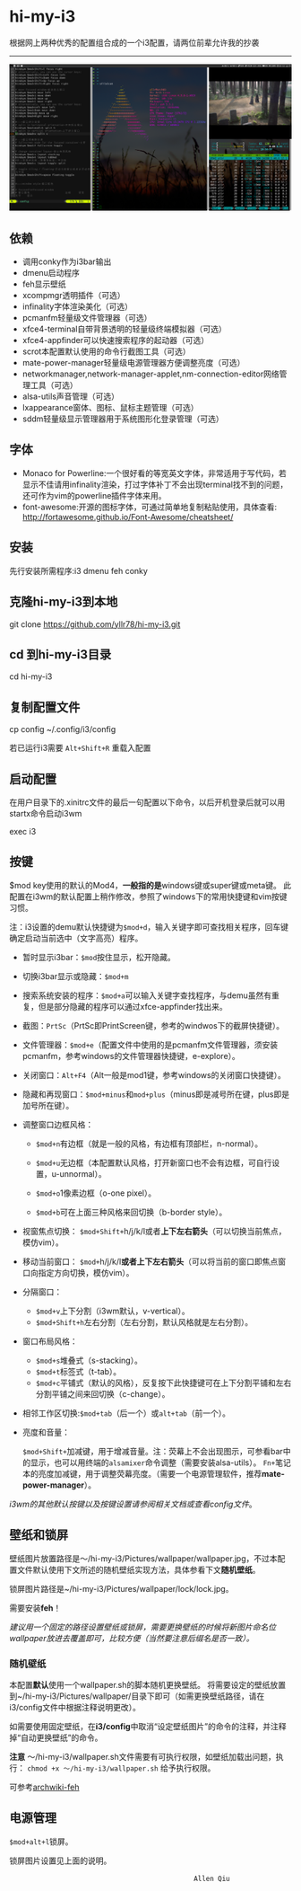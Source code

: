 # hi-my-i3
根据网上两种优秀的配置组合成的一个i3配置，请两位前辈允许我的抄袭

---
![i3wm](arch-i3.png)

## 依赖

- 调用conky作为i3bar输出
- dmenu启动程序
- feh显示壁纸
- xcompmgr透明插件（可选）
- infinality字体渲染美化（可选）
- pcmanfm轻量级文件管理器（可选）
- xfce4-terminal自带背景透明的轻量级终端模拟器（可选）
- xfce4-appfinder可以快速搜索程序的起动器（可选）
- scrot本配置默认使用的命令行截图工具（可选）
- mate-power-manager轻量级电源管理器方便调整亮度（可选）
- networkmanager,network-manager-applet,nm-connection-editor网络管理工具（可选）
- alsa-utils声音管理（可选）
- lxappearance窗体、图标、鼠标主题管理（可选）
- sddm轻量级显示管理器用于系统图形化登录管理（可选）

## 字体

- Monaco for Powerline:一个很好看的等宽英文字体，非常适用于写代码，若显示不佳请用infinality渲染，打过字体补丁不会出现terminal找不到的问题，还可作为vim的powerline插件字体来用。
- font-awesome:开源的图标字体，可通过简单地复制粘贴使用，具体查看:
http://fortawesome.github.io/Font-Awesome/cheatsheet/

## 安装

先行安装所需程序:i3 dmenu feh conky

## 克隆hi-my-i3到本地
git clone https://github.com/yllr78/hi-my-i3.git

## cd 到hi-my-i3目录

cd hi-my-i3

## 复制配置文件

cp config ~/.config/i3/config

若已运行i3需要 `Alt+Shift+R` 重载入配置

## 启动配置

在用户目录下的.xinitrc文件的最后一句配置以下命令，以后开机登录后就可以用startx命令启动i3wm

exec i3

## 按键
$mod key使用的默认的Mod4，**一般指的是**windows键或super键或meta键。
此配置在i3wm的默认配置上稍作修改，参照了windows下的常用快捷键和vim按键习惯。

注：i3设置的demu默认快捷键为`$mod+d`，输入关键字即可查找相关程序，回车键确定启动当前选中（文字高亮）程序。

- 暂时显示i3bar：`$mod`按住显示，松开隐藏。

- 切换i3bar显示或隐藏：`$mod+m`

- 搜索系统安装的程序：`$mod+a`可以输入关键字查找程序，与demu虽然有重复，但是部分隐藏的程序可以通过xfce-appfinder找出来。

- 截图：`PrtSc`（PrtSc即PrintScreen键，参考的windwos下的截屏快捷键）。

- 文件管理器：`$mod+e`（配置文件中使用的是pcmanfm文件管理器，须安装pcmanfm，参考windows的文件管理器快捷键，e-explore）。

- 关闭窗口：`Alt+F4`（Alt一般是mod1键，参考windows的关闭窗口快捷键）。
- 隐藏和再现窗口：`$mod+minus`和`mod+plus`（minus即是减号所在键，plus即是加号所在键）。


- 调整窗口边框风格：
	- `$mod+n`有边框（就是一般的风格，有边框有顶部栏，n-normal）。
	- `$mod+u`无边框（本配置默认风格，打开新窗口也不会有边框，可自行设置，u-unnormal）。

	- `$mod+o`1像素边框（o-one pixel）。
	- `$mod+b`可在上面三种风格来回切换（b-border style）。
- 视窗焦点切换：
	`$mod+Shift+`h/j/k/l或者**上下左右箭头**（可以切换当前焦点，模仿vim）。
- 移动当前窗口：
	`$mod+`h/j/k/l**或者上下左右箭头**（可以将当前的窗口即焦点窗口向指定方向切换，模仿vim）。
- 分隔窗口：
	- `$mod+v`上下分割（i3wm默认，v-vertical）。
	- `$mod+Shift+h`左右分割（左右分割，默认风格就是左右分割）。
- 窗口布局风格：
	- `$mod+s`堆叠式（s-stacking）。
	- `$mod+t`标签式（t-tab）。
	- `$mod+c`平铺式（默认的风格），反复按下此快捷键可在上下分割平铺和左右分割平铺之间来回切换（c-change）。
- 相邻工作区切换:`$mod+tab`（后一个）或`alt+tab`（前一个）。

- 亮度和音量：

	`$mod+Shift+`加减键，用于增减音量。注：荧幕上不会出现图示，可参看bar中的显示，也可以用终端的`alsamixer`命令调整（需要安装alsa-utils）。
	`Fn+`笔记本的亮度加减键，用于调整荧幕亮度。（需要一个电源管理软件，推荐**mate-power-manager**）。

*i3wm的其他默认按键以及按键设置请参阅相关文档或查看config文件*。

## 壁纸和锁屏
壁纸图片放置路径是～/hi-my-i3/Pictures/wallpaper/wallpaper.jpg，不过本配置文件默认使用下文所述的随机壁纸实现方法，具体参看下文**随机壁纸**。


锁屏图片路径是~/hi-my-i3/Pictures/wallpaper/lock/lock.jpg。

需要安装**feh**！

*建议用一个固定的路径设置壁纸或锁屏，需要更换壁纸的时候将新图片命名位wallpaper放进去覆盖即可，比较方便（当然要注意后缀名是否一致）。*

### 随机壁纸
本配置**默认**使用一个wallpaper.sh的脚本随机更换壁纸。
将需要设定的壁纸放置到~/hi-my-i3/Pictures/wallpaper/目录下即可（如需更换壁纸路径，请在i3/config文件中根据注释说明更改）。

如需要使用固定壁纸，在**i3/config**中取消“设定壁纸图片”的命令的注释，并注释掉“自动更换壁纸”的命令。


**注意**
～/hi-my-i3/wallpaper.sh文件需要有可执行权限，如壁纸加载出问题，执行：
`chmod +x ～/hi-my-i3/wallpaper.sh`
给予执行权限。

可参考[archwiki-feh](https://wiki.archlinux.org/index.php/Feh_(%E7%AE%80%E4%BD%93%E4%B8%AD%E6%96%87))

## 电源管理
`$mod+alt+l`锁屏。

锁屏图片设置见上面的说明。




                                                  Allen Qiu

